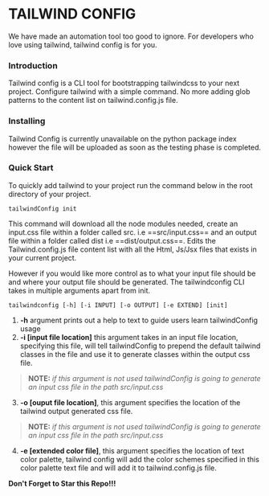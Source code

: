 # TAILWIND CONFIG
We have made an automation tool too good to ignore. For developers who love using tailwind, tailwind config is for you.
### Introduction
Tailwind config is a CLI tool for bootstrapping tailwindcss to your next project. Configure tailwind with a simple command. No more adding glob patterns to the content list on tailwind.config.js file.
### Installing
Tailwind Config is currently unavailable on the python package index however the file will be uploaded as soon as the testing phase is completed.
### Quick Start
To quickly add tailwind to your project run the command below in the root directory of your project.
```
tailwindConfig init
```
This command will download all the node modules needed, create an input.css file within a folder called src. i.e  ==src/input.css== and an output file within a folder called dist i.e ==dist/output.css==. Edits the Tailwind.config.js file content list with all the Html, Js/Jsx files that exists in your current project.

However if you would like more control as to what your input file should be and where your output file should be generated. The tailwindconfig CLI takes in multiple arguments apart from init.
```
tailwindconfig [-h] [-i INPUT] [-o OUTPUT] [-e EXTEND] [init]
```
1. **-h** argument prints out a help to text to guide users learn tailwindConfig usage
2. **-i [input file location]** this argument takes in an input file location, specifying this file, will tell tailwindConfig to prepend the default tailwind classes in the file and use it to generate classes within the output css file.
>**NOTE:** *if this argument is not used tailwindConfig is going to generate an input css file in the path src/input.css*
3. **-o [ouput file location]**, this argument specifies the location of the tailwind output generated css file.
>**NOTE:** *if this argument is not used tailwindConfig is going to generate an input css file in the path src/input.css*
4. **-e [extended color file]**, this argument specifies the location of text color palette, tailwind config will add the color schemes specified in this color palette text file and will add it to tailwind.config.js file. 

**Don't Forget to Star this Repo!!!**

